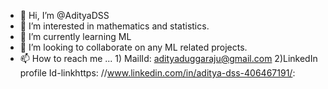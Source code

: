 - 👋 Hi, I’m @AdityaDSS
- 👀 I’m interested in mathematics and statistics.
- 🌱 I’m currently learning ML
- 💞️ I’m looking to collaborate on any ML related projects.
- 📫 How to reach me ... 1) MailId: adityaduggaraju@gmail.com 2)LinkedIn profile Id-linkhttps: //www.linkedin.com/in/aditya-dss-406467191/: 

<!---
AdityaDSS/AdityaDSS is a ✨ special ✨ repository because its `README.md` (this file) appears on your GitHub profile.
You can click the Preview link to take a look at your changes.
--->
